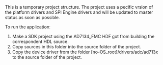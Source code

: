 This is a temporary project structure. The project uses a pecific vrsion of the
platform drivers and SPI Engine drivers
and will be updated to master status as soon as possible.

To run the application:
1. Make a SDK project using the AD7134_FMC HDF got from building the
correspondent HDL source.
2. Copy sources in this folder into the source folder of the project.
3. Copy the device driver from the folder [no-OS_root]/drivers/adc/ad713x to the
source folder of the project.

